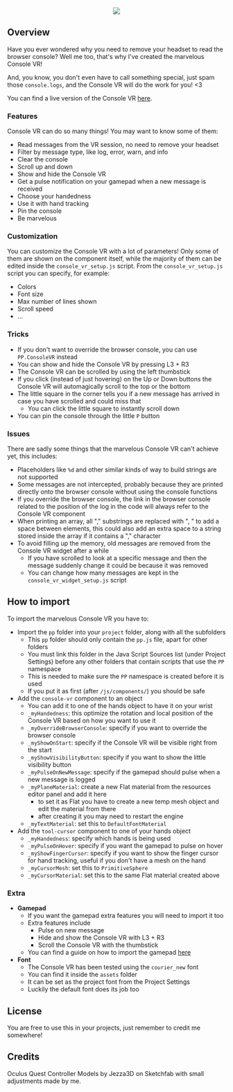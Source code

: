 <p align="center">
<br>
<img src="https://github.com/SignorPipo/wle_consolevr/blob/main/extra/showdonttell.gif">
</p>

## Overview
Have you ever wondered why you need to remove your headset to read the browser console? Well me too, that's why I've created the marvelous Console VR! 

And, you know, you don't even have to call something special, just spam those `console.logs`, and the Console VR will do the work for you! <3

You can find a live version of the Console VR [here](https://elia-ducceschi.itch.io/console-vr).

### Features
Console VR can do so many things! You may want to know some of them:
  - Read messages from the VR session, no need to remove your headset
  - Filter by message type, like log, error, warn, and info
  - Clear the console
  - Scroll up and down
  - Show and hide the Console VR
  - Get a pulse notification on your gamepad when a new message is received
  - Choose your handedness
  - Use it with hand tracking
  - Pin the console
  - Be marvelous


### Customization
You can customize the Console VR with a lot of parameters! 
Only some of them are shown on the component itself, while the majority of them can be edited inside the `console_vr_setup.js` script.
From the `console_vr_setup.js` script you can specify, for example:
  - Colors
  - Font size
  - Max number of lines shown
  - Scroll speed
  - ...

### Tricks
  - If you don't want to override the browser console, you can use `PP.ConsoleVR` instead
  - You can show and hide the Console VR by pressing L3 + R3
  - The Console VR can be scrolled by using the left thumbstick
  - If you click (instead of just hovering) on the Up or Down buttons the Console VR will automagically scroll to the top or the bottom
  - The little square in the corner tells you if a new message has arrived in case you have scrolled and could miss that
    - You can click the little square to instantly scroll down
  - You can pin the console through the little `P` button 


### Issues
There are sadly some things that the marvelous Console VR can't achieve yet, this includes:
  - Placeholders like `%d` and other similar kinds of way to build strings are not supported
  - Some messages are not intercepted, probably because they are printed directly onto the browser console without using the console functions
  - If you override the browser console, the link in the browser console related to the position of the log in the code will always refer to the Console VR component
  - When printing an array, all "," substrings are replaced with ", " to add a space between elements, this could also add an extra space to a string stored inside the array if it contains a "," character
  - To avoid filling up the memory, old messages are removed from the Console VR widget after a while
    - If you have scrolled to look at a specific message and then the message suddenly change it could be because it was removed
    - You can change how many messages are kept in the `console_vr_widget_setup.js` script

## How to import
To import the marvelous Console VR you have to:
  - Import the `pp` folder into your `project` folder, along with all the subfolders
    - This `pp` folder should only contain the `pp.js` file, apart for other folders
    - You must link this folder in the Java Script Sources list (under Project Settings) before any other folders that contain scripts that use the `PP` namespace
    - This is needed to make sure the `PP` namespace is created before it is used 
    - If you put it as first (after `/js/components/`) you should be safe
  - Add the `console-vr` component to an object
    - You can add it to one of the hands object to have it on your wrist
    - `_myHandedness`: this optimize the rotation and local position of the Console VR based on how you want to use it
    - `_myOverrideBrowserConsole`: specify if you want to override the browser console
    - `_myShowOnStart`: specify if the Console VR will be visible right from the start
    - `_myShowVisibilityButton`: specify if you want to show the little visibility button
    - `_myPulseOnNewMessage`: specify if the gamepad should pulse when a new message is logged
    - `_myPlaneMaterial`: create a new Flat material from the resources editor panel and add it here
      - to set it as Flat you have to create a new temp mesh object and edit the material from there
      - after creating it you may need to restart the engine
    - `_myTextMaterial`: set this to `DefaultFontMaterial`
  - Add the `tool-cursor` component to one of your hands object
    - `_myHandedness`: specify which hands is being used
    - `_myPulseOnHover`: specify if you want the gamepad to pulse on hover
    - `_myShowFingerCursor`: specify if you want to show the finger cursor for hand tracking, useful if you don't have a mesh on the hand
    - `_myCursorMesh`: set this to `PrimitiveSphere`
    - `_myCursorMaterial`: set this to the same Flat material created above

### Extra
  - **Gamepad**
    - If you want the gamepad extra features you will need to import it too
    - Extra features include
      - Pulse on new message
      - Hide and show the Console VR with L3 + R3
      - Scroll the Console VR with the thumbstick
    - You can find a guide on how to import the gamepad [here](https://github.com/SignorPipo/wle_gamepad)
  - **Font**
    - The Console VR has been tested using the `courier_new` font
    - You can find it inside the `assets` folder
    - It can be set as the project font from the Project Settings
    - Luckily the default font does its job too

## License
You are free to use this in your projects, just remember to credit me somewhere!

## Credits
Oculus Quest Controller Models by Jezza3D on Sketchfab with small adjustments made by me.
